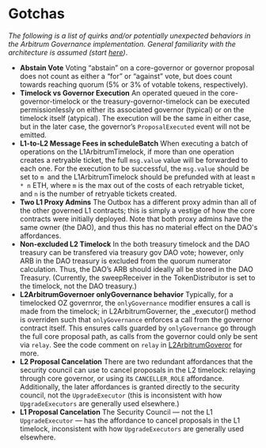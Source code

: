 # Gotchas

_The following is a list of quirks and/or potentially unexpected behaviors in the Arbitrum Governance implementation. General familiarity with the architecture is assumed (start [here](./overview.md))_.  


- **Abstain Vote** 
Voting “abstain” on a core-governor or governor proposal does not count as either a “for” or “against” vote, but does count towards reaching quorum (5% or 3% of votable tokens, respectively).
- **Timelock vs Governor Execution** 
An operated queued in the core-governor-timelock or the treasury-governor-timelock can be executed permissionlessly on either its associated governor (typical) or on the timelock itself (atypical). The execution will be the same in either case, but in the later case, the governor’s `ProposalExecuted` event will not be emitted.
- **L1-to-L2 Message Fees in scheduleBatch**
 When executing a batch of operations on the L1ArbitrumTimelock, if more than one operation creates a retryable ticket, the full `msg.value` value will be forwarded to each one. For the execution to be successful, the `msg.value` should be set to `m `and the L1ArbitrumTimelock should be prefunded with at least `m * n` ETH, where `m` is the max out of the costs of each retryable ticket, and `n` is the number of retryable tickets created.
- **Two L1 Proxy Admins** 
The Outbox has a different proxy admin than all of the other governed L1 contracts; this is simply a vestige of how the core contracts were initially deployed. Note that both proxy admins have the same owner (the DAO), and thus this has no material effect on the DAO's affordances.
- **Non-excluded L2 Timelock**
  In the both treasury timelock and the DAO treasury can be transfered via treasury gov DAO vote; however, only ARB in the DAO treasury is excluded from the quorum numerator calculation. Thus, the DAO’s ARB should ideally all be stored in the DAO Treasury. (Currently, the sweepReceiver in the TokenDistributor is set to the timelock, not the DAO treasury.)
- **L2ArbitrumGovernoer onlyGovernance behavior**
Typically, for a timelocked OZ governror, the `onlyGovernance` modifier ensures a call is made from the timelock; in L2ArbitrumGoverner, the _executor() method is overriden such that `onlyGovernance` enforces a call from the governor contract itself. This ensures calls guarded by `onlyGovernance` go through the full core proposal path, as calls from the governor could only be sent via `relay`. See the code comment on `relay` in [L2ArbitrumGoveror](../src/L2ArbitrumGovernor.sol) for more.
- **L2 Proposal Cancelation** There are two redundant affordances that the security council can use to cancel proposals in the L2 timelock: relaying through core governor, or using  its `CANCELLER_ROLE` affordance. Additionally, the later affordances is granted directly to the security council, not the `UpgradeExecutor` (this is inconsistent with how `UpgradeExecutors` are generally used elsewhere.)
- **L1 Proposal Cancelation**
 The Security Council — not the L1 `UpgradeExecutor` — has the affordance to cancel proposals in the L1 timelock, inconsistent with how `UpgradeExecutors` are generally used elsewhere.